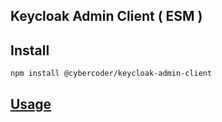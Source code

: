 ## Keycloak Admin Client ( ESM )

## Install

```sh
npm install @cybercoder/keycloak-admin-client
```

## [Usage](https://www.npmjs.com/package/@keycloak/keycloak-admin-client)
